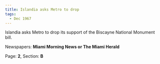 ```yaml
---  
title: Islandia asks Metro to drop  
tags:  
  - Dec 1967  
---  
```

  
Islandia asks Metro to drop its support of the Biscayne National Monument bill.  
  
Newspapers: **Miami Morning News or The Miami Herald**  
  
Page: **2**, Section: **B** 
